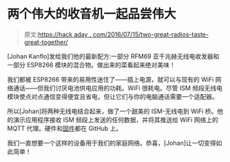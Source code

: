 # 两个伟大的收音机一起品尝伟大

> 原文:[https://hack aday . com/2016/07/15/two-great-radios-taste-great-together/](https://hackaday.com/2016/07/15/two-great-radios-taste-great-together/)

[Johan Kanflo]发给我们他的最新配方:一部分 RFM69 亚千兆赫无线电收发器和一部分 ESP8266 模块的混合物。做出来的菜看起来绝对美味！

我们都被 ESP8266 带来的易用性迷住了——插上电源，就可以与现有的 WiFi 网络通话——但我们讨厌电池供电应用的功耗。WiFi 很耗电。尽管 ISM 频段无线电模块使点对点通信变得便宜且省电，但让它们与你的电脑通话需要一个适配器。

所以[Johan]将两种无线电结合起来，做了一个甜美的 ISM-无线电到 WiFi 桥。他的演示应用程序接收 ISM 频段上发送的任何数据，并将其推送给 WiFi 网络上的 MQTT 代理。硬件和[固件](https://github.com/kanflo/espism/tree/master/mqtt_sniffer)都在 GitHub 上。

我们一直想要一个这样的设备用于我们的家庭网络。恭喜，[Johan]让一切变得如此简单！